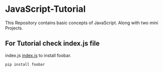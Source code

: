 # JavaScript-Tutorial
This Repository contains basic concepts of JavaScript. Along with two mini Projects.

## For Tutorial check index.js file
index.js [index.js](index.js) to install foobar.

```bash
pip install foobar
```
